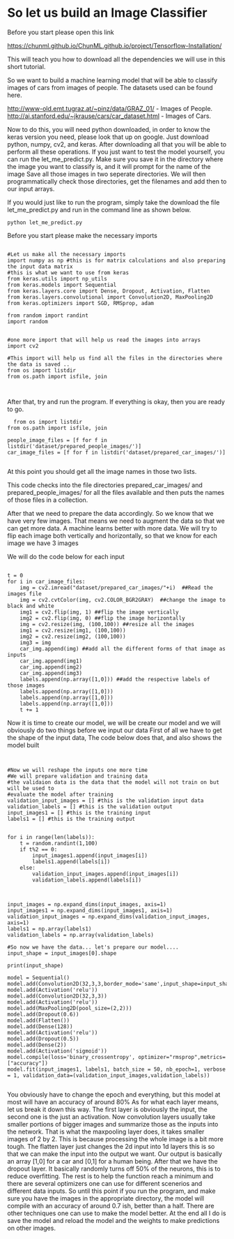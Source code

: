 # So let us build an Image Classifier


Before you start please open this link 

https://chunml.github.io/ChunML.github.io/project/Tensorflow-Installation/

This will teach you how to download all the dependencies we will use in this short tutorial.

So we want to build a machine learning model that will be able to classify images of cars from images of people.
The datasets used can be found here. 

http://www-old.emt.tugraz.at/~pinz/data/GRAZ_01/ - Images of People.
http://ai.stanford.edu/~jkrause/cars/car_dataset.html - Images of Cars.

Now to do this, you will need python downloaded, in order to know the keras version you need, please look that up on google. 
Just download python, numpy, cv2, and keras. After downloading all that you will be able to perform all these operations.
If you just want to test the model yourself, you can run the let_me_predict.py. Make sure you save it in the directory where the image you want 
to classify is, and it will prompt for the name of the image
Save all those images in two seperate directories.
We will then programmatically check those directories, get the filenames and add then to our input arrays.

If you would just like to run the program, simply take the download the file let_me_predict.py and run in the command line as shown below.
``` 
python let_me_predict.py
```

Before you start please make the necessary imports
```

#Let us make all the necessary imports
import numpy as np #this is for matrix calculations and also preparing the input data matrix
#this is what we want to use from keras 
from keras.utils import np_utils 
from keras.models import Sequential
from keras.layers.core import Dense, Dropout, Activation, Flatten
from keras.layers.convolutional import Convolution2D, MaxPooling2D
from keras.optimizers import SGD, RMSprop, adam

from random import randint
import random


#one more import that will help us read the images into arrays 
import cv2

#This import will help us find all the files in the directories where the data is saved ..
from os import listdir
from os.path import isfile, join



```

After that, try and run the program. If everything is okay, then you are ready to go. 
```
  from os import listdir
from os.path import isfile, join

people_image_files = [f for f in listdir('dataset/prepared_people_images/')]
car_image_files = [f for f in listdir('dataset/prepared_car_images/')]


```
At this point you should get all the image names in those two lists.

This code checks into the file directories prepared_car_images/ and prepared_people_images/ for all the files available 
and then puts the names of those files in a collection.

After that we need to prepare the data accordingly.
So we know that we have very few images. That means we need to augment the data so that we can get more data. A machine learns better with more data.
We will try to flip each image both vertically and horizontally, so that we know for each image we have 3 images 

We will do the code below for each input 
```

t = 0
for i in car_image_files:
    img = cv2.imread("dataset/prepared_car_images/"+i)  ##Read the images file 
    img = cv2.cvtColor(img, cv2.COLOR_BGR2GRAY)  ##change the image to black and white 
    img1 = cv2.flip(img, 1) ##flip the image vertically
    img2 = cv2.flip(img, 0) ##flip the image horizontally
    img = cv2.resize(img, (100,100)) ##resize all the images 
    img1 = cv2.resize(img1, (100,100))
    img2 = cv2.resize(img2, (100,100))
    img3 = img
    car_img.append(img) ##add all the different forms of that image as inputs 
    car_img.append(img1)
    car_img.append(img2)
    car_img.append(img3)
    labels.append(np.array([1,0])) ##add the respective labels of those images 
    labels.append(np.array([1,0]))
    labels.append(np.array([1,0]))
    labels.append(np.array([1,0]))
    t += 1
```

Now it is time to create our model, we will be create our model and we will obviously do two things before we input our data
First of all we have to get the shape of the input data,
The code below does that, and also shows the model built
```


#Now we will reshape the inputs one more time
#We will prepare validation and training data
#the validaion data is the data that the model will not train on but will be used to 
#evaluate the model after training 
validation_input_images = [] #this is the validation input data 
validation_labels = [] #this is the validation output 
input_images1 = [] #this is the training input 
labels1 = [] #this is the training output 


for i in range(len(labels)):
    t = random.randint(1,100)
    if t%2 == 0:
        input_images1.append(input_images[i])
        labels1.append(labels[i])
    else:
        validation_input_images.append(input_images[i])
        validation_labels.append(labels[i])

    
    
input_images = np.expand_dims(input_images, axis=1)
input_images1 = np.expand_dims(input_images1, axis=1)
validation_input_images = np.expand_dims(validation_input_images, axis=1)
labels1 = np.array(labels1)
validation_labels = np.array(validation_labels)

#So now we have the data... let's prepare our model....
input_shape = input_images[0].shape

print(input_shape)

model = Sequential()
model.add(Convolution2D(32,3,3,border_mode='same',input_shape=input_shape))
model.add(Activation('relu'))
model.add(Convolution2D(32,3,3))
model.add(Activation('relu'))
model.add(MaxPooling2D(pool_size=(2,2)))
model.add(Dropout(0.6))
model.add(Flatten())
model.add(Dense(128))
model.add(Activation('relu'))
model.add(Dropout(0.5))
model.add(Dense(2))
model.add(Activation('sigmoid'))
model.compile(loss='binary_crossentropy', optimizer="rmsprop",metrics=["accuracy"])
model.fit(input_images1, labels1, batch_size = 50, nb_epoch=1, verbose = 1, validation_data=(validation_input_images,validation_labels))


```

You obviously have to change the epoch and everything, but this model at most will have an accuracy of around 80%
As for what each layer means, let us break it down this way.
The first layer is obviously the input, the second one is the just an activation.
Now convolution layers usually take smaller portions of bigger images and summarize those as the inputs into the network. 
That is what the maxpooling layer does, it takes smaller images of 2 by 2. This is because processing the whole image is a bit more tough.
The flatten layer just changes the 2d input into 1d layers this is so that we can make the input into the output we want.
Our output is basically an array [1,0] for a car and [0,1] for a human being. 
After that we have the dropout layer. It basically randomly turns off 50% of the neurons, this is to reduce overfitting.
The rest is to help the function reach a minimum and there are several optimizers one can use for different scenerios and different 
data inputs.
So until this point if you run the program, and make sure you have the images in the appropriate directory, the model will compile 
with an accuracy of around 0.7 ish, better than a half. There are other techniques one can use to make the model better. 
At the end all I do is save the model and reload the model and the weights to make predictions on other images. 

